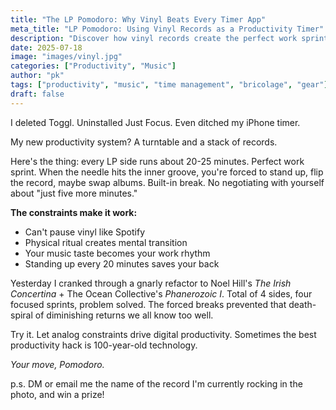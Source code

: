```yaml
---
title: "The LP Pomodoro: Why Vinyl Beats Every Timer App"
meta_title: "LP Pomodoro: Using Vinyl Records as a Productivity Timer"
description: "Discover how vinyl records create the perfect work sprint rhythm with built-in breaks and analog constraints that boost productivity"
date: 2025-07-18
image: "images/vinyl.jpg"
categories: ["Productivity", "Music"]
author: "pk"
tags: ["productivity", "music", "time management", "bricolage", "gear"]
draft: false
---
```


I deleted Toggl. Uninstalled Just Focus. Even ditched my iPhone timer. 

My new productivity system? A turntable and a stack of records.

Here's the thing: every LP side runs about 20-25 minutes. Perfect work sprint. When the needle hits the inner groove, you're forced to stand up, flip the record, maybe swap albums. 
Built-in break. No negotiating with yourself about "just five more minutes."

**The constraints make it work:**
- Can't pause vinyl like Spotify
- Physical ritual creates mental transition
- Your music taste becomes your work rhythm
- Standing up every 20 minutes saves your back

Yesterday I cranked through a gnarly refactor to Noel Hill's *The Irish Concertina* + The Ocean Collective's *Phanerozoic I*. Total of 4 sides, four focused sprints, problem solved. The forced breaks prevented that death-spiral of diminishing returns we all know too well.

Try it. Let analog constraints drive digital productivity. Sometimes the best productivity hack is 100-year-old technology.

*Your move, Pomodoro.*

p.s. DM or email me the name of the record I'm currently rocking in the photo, and win a prize!